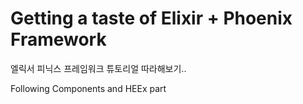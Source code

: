 # Getting a taste of Elixir + Phoenix Framework
엘릭서 피닉스 프레임워크 튜토리얼 따라해보기..

Following Components and HEEx part